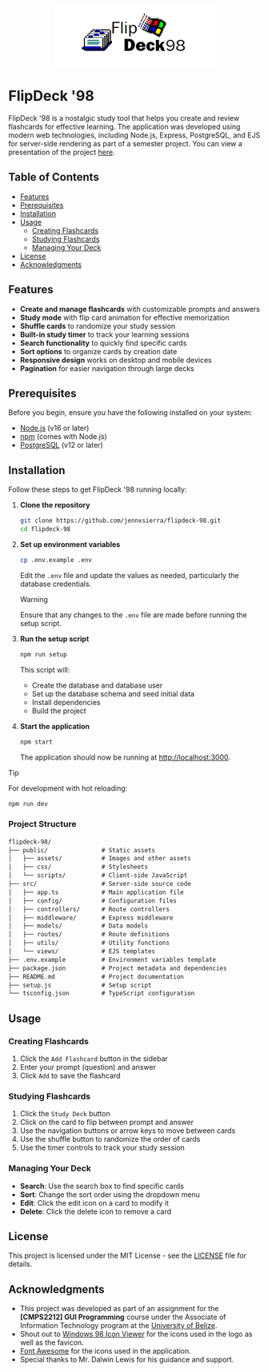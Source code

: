 <p align="center">
  <img src="./public/assets/flipdeck-98.png" alt="FlipDeck '98 Logo" />
</p>

# FlipDeck '98

FlipDeck '98 is a nostalgic study tool that helps you create and review flashcards for effective learning. The application was developed using modern web technologies, including Node.js, Express, PostgreSQL, and EJS for server-side rendering as part of a semester project. You can view a presentation of the project [here](https://docs.google.com/presentation/).

## Table of Contents

- [Features](#features)
- [Prerequisites](#prerequisites)
- [Installation](#installation)
- [Usage](#usage)
  - [Creating Flashcards](#creating-flashcards)
  - [Studying Flashcards](#studying-flashcards)
  - [Managing Your Deck](#managing-your-deck)
- [License](#license)
- [Acknowledgments](#acknowledgments)

## Features

- **Create and manage flashcards** with customizable prompts and answers
- **Study mode** with flip card animation for effective memorization
- **Shuffle cards** to randomize your study session
- **Built-in study timer** to track your learning sessions
- **Search functionality** to quickly find specific cards
- **Sort options** to organize cards by creation date
- **Responsive design** works on desktop and mobile devices
- **Pagination** for easier navigation through large decks

## Prerequisites

Before you begin, ensure you have the following installed on your system:

- [Node.js](https://nodejs.org/) (v16 or later)
- [npm](https://www.npmjs.com/) (comes with Node.js)
- [PostgreSQL](https://www.postgresql.org/) (v12 or later)

## Installation

Follow these steps to get FlipDeck '98 running locally:

1. **Clone the repository**

    ```bash
    git clone https://github.com/jennxsierra/flipdeck-98.git
    cd flipdeck-98
    ```

2. **Set up environment variables**

    ```bash
    cp .env.example .env
    ```

    Edit the `.env` file and update the values as needed, particularly the database credentials.

    > [!WARNING]
    >
    > Ensure that any changes to the `.env` file are made before running the setup script.

3. **Run the setup script**

    ```bash
    npm run setup
    ```

    This script will:

    - Create the database and database user
    - Set up the database schema and seed initial data
    - Install dependencies
    - Build the project

4. **Start the application**

    ```bash
    npm start
    ```

    The application should now be running at [http://localhost:3000](http://localhost:3000).

> [!TIP]
>
> For development with hot reloading:
>
> ```bash
> npm run dev
> ```

### Project Structure

```markdown
flipdeck-98/
├── public/               # Static assets
│   ├── assets/           # Images and other assets
│   ├── css/              # Stylesheets
│   └── scripts/          # Client-side JavaScript
├── src/                  # Server-side source code
│   ├── app.ts            # Main application file
│   ├── config/           # Configuration files
│   ├── controllers/      # Route controllers
│   ├── middleware/       # Express middleware
│   ├── models/           # Data models
│   ├── routes/           # Route definitions
│   ├── utils/            # Utility functions
│   └── views/            # EJS templates
├── .env.example          # Environment variables template
├── package.json          # Project metadata and dependencies
├── README.md             # Project documentation
├── setup.js              # Setup script
└── tsconfig.json         # TypeScript configuration
```

## Usage

### Creating Flashcards

1. Click the `Add Flashcard` button in the sidebar
2. Enter your prompt (question) and answer
3. Click `Add` to save the flashcard

### Studying Flashcards

1. Click the `Study Deck` button
2. Click on the card to flip between prompt and answer
3. Use the navigation buttons or arrow keys to move between cards
4. Use the shuffle button to randomize the order of cards
5. Use the timer controls to track your study session

### Managing Your Deck

- **Search**: Use the search box to find specific cards
- **Sort**: Change the sort order using the dropdown menu
- **Edit**: Click the edit icon on a card to modify it
- **Delete**: Click the delete icon to remove a card

## License

This project is licensed under the MIT License - see the [LICENSE](LICENSE) file for details.

## Acknowledgments

- This project was developed as part of an assignment for the **[CMPS2212] GUI Programming** course under the Associate of Information Technology program at the [University of Belize](https://www.ub.edu.bz/).
- Shout out to [Windows 98 Icon Viewer](https://win98icons.alexmeub.com/) for the icons used in the logo as well as the favicon.
- [Font Awesome](https://fontawesome.com/) for the icons used in the application.
- Special thanks to Mr. Dalwin Lewis for his guidance and support.
